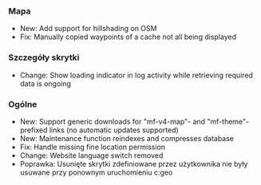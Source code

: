 
### Mapa
- New: Add support for hillshading on OSM
- Fix: Manually copied waypoints of a cache not all being displayed

### Szczegóły skrytki
- Change: Show loading indicator in log activity while retrieving required data is ongoing

### Ogólne
- New: Support generic downloads for "mf-v4-map"- and "mf-theme"-prefixed links (no automatic updates supported)
- New: Maintenance function reindexes and compresses database
- Fix: Handle missing fine location permission
- Change: Website language switch removed
- Poprawka: Usunięte skrytki zdefiniowane przez użytkownika nie były usuwane przy ponownym uruchomieniu c:geo

